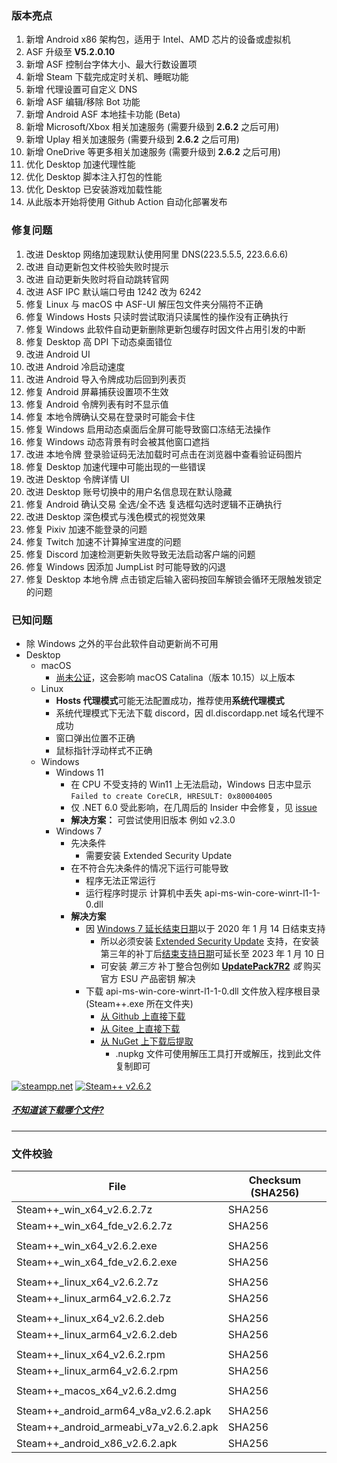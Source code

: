 ### 版本亮点
1. 新增 Android x86 架构包，适用于 Intel、AMD 芯片的设备或虚拟机
2. ASF 升级至 **V5.2.0.10**
3. 新增 ASF 控制台字体大小、最大行数设置项
4. 新增 Steam 下载完成定时关机、睡眠功能
5. 新增 代理设置可自定义 DNS
6. 新增 ASF 编辑/移除 Bot 功能
7. 新增 Android ASF 本地挂卡功能 (Beta)
8. 新增 Microsoft/Xbox 相关加速服务 (需要升级到 **2.6.2** 之后可用)
9. 新增 Uplay 相关加速服务 (需要升级到 **2.6.2** 之后可用)
10. 新增 OneDrive 等更多相关加速服务 (需要升级到 **2.6.2** 之后可用)
11. 优化 Desktop 加速代理性能
12. 优化 Desktop 脚本注入打包的性能
13. 优化 Desktop 已安装游戏加载性能
15. 从此版本开始将使用 Github Action 自动化部署发布

### 修复问题
1. 改进 Desktop 网络加速现默认使用阿里 DNS(223.5.5.5, 223.6.6.6)
2. 改进 自动更新包文件校验失败时提示
3. 改进 自动更新失败时将自动跳转官网
4. 改进 ASF IPC 默认端口号由 1242 改为 6242
5. 修复 Linux 与 macOS 中 ASF-UI 解压包文件夹分隔符不正确
6. 修复 Windows Hosts 只读时尝试取消只读属性的操作没有正确执行
7. 修复 Windows 此软件自动更新删除更新包缓存时因文件占用引发的中断
8. 修复 Desktop 高 DPI 下动态桌面错位
9. 改进 Android UI
10. 改进 Android 冷启动速度
11. 改进 Android 导入令牌成功后回到列表页
12. 修复 Android 屏幕捕获设置项不生效
13. 修复 Android 令牌列表有时不显示值
14. 修复 本地令牌确认交易在登录时可能会卡住
15. 修复 Windows 启用动态桌面后全屏可能导致窗口冻结无法操作
16. 修复 Windows 动态背景有时会被其他窗口遮挡
17. 改进 本地令牌 登录验证码无法加载时可点击在浏览器中查看验证码图片
18. 修复 Desktop 加速代理中可能出现的一些错误
19. 改进 Desktop 令牌详情 UI
20. 改进 Desktop 账号切换中的用户名信息现在默认隐藏
21. 修复 Android 确认交易 全选/全不选 复选框勾选时逻辑不正确执行
22. 改进 Desktop 深色模式与浅色模式的视觉效果
23. 修复 Pixiv 加速不能登录的问题
24. 修复 Twitch 加速不计算掉宝进度的问题
25. 修复 Discord 加速检测更新失败导致无法启动客户端的问题
26. 修复 Windows 因添加 JumpList 时可能导致的闪退
27. 修复 Desktop 本地令牌 点击锁定后输入密码按回车解锁会循环无限触发锁定的问题


### 已知问题
- 除 Windows 之外的平台此软件自动更新尚不可用
- Desktop 
	- macOS
		- [尚未公证](https://support.apple.com/zh-cn/guide/mac-help/mh40616/10.15/mac/10.15)，这会影响 macOS Catalina（版本 10.15）以上版本
	- Linux
		- **Hosts 代理模式**可能无法配置成功，推荐使用**系统代理模式**
		- 系统代理模式下无法下载 discord，因 dl.discordapp.net 域名代理不成功
		- 窗口弹出位置不正确
		- 鼠标指针浮动样式不正确
	- Windows
		- Windows 11 
			- 在 CPU 不受支持的 Win11 上无法启动，Windows 日志中显示 ```Failed to create CoreCLR, HRESULT: 0x80004005```
			- 仅 .NET 6.0 受此影响，在几周后的 Insider 中会修复，见 [issue](https://github.com/dotnet/core/issues/6733)
			- **解决方案：** 可尝试使用旧版本 例如 v2.3.0
		- Windows 7
			- 先决条件
				- 需要安装 Extended Security Update
			- 在不符合先决条件的情况下运行可能导致
				- 程序无法正常运行
				- 运行程序时提示 计算机中丢失 api-ms-win-core-winrt-l1-1-0.dll
			- **解决方案**
				- 因 [Windows 7 延长结束日期](https://support.microsoft.com/zh-cn/windows/windows-7-%E6%94%AF%E6%8C%81%E4%BA%8E-2020-%E5%B9%B4-1-%E6%9C%88-14-%E6%97%A5%E7%BB%88%E6%AD%A2-b75d4580-2cc7-895a-2c9c-1466d9a53962)以于 2020 年 1 月 14 日结束支持
					- 所以必须安装 [Extended Security Update](https://docs.microsoft.com/zh-cn/troubleshoot/windows-client/windows-7-eos-faq/windows-7-extended-security-updates-faq) 支持，在安装第三年的补丁后[结束支持日期](https://docs.microsoft.com/zh-cn/lifecycle/products/windows-7)可延长至 2023 年 1 月 10 日
					- 可安装 *第三方* 补丁整合包例如 **[UpdatePack7R2](https://cn.bing.com/search?q=UpdatePack7R2)** *或* 购买官方 ESU 产品密钥 解决
				- 下载 api-ms-win-core-winrt-l1-1-0.dll 文件放入程序根目录(Steam++.exe 所在文件夹)
					- [从 Github 上直接下载](https://github.com/BeyondDimension/SteamTools/raw/develop/references/runtime.win7-x64.Microsoft.NETCore.Windows.ApiSets/api-ms-win-core-winrt-l1-1-0.dll)
					- [从 Gitee 上直接下载](https://gitee.com/rmbgame/SteamTools/raw/develop/references/runtime.win7-x64.Microsoft.NETCore.Windows.ApiSets/api-ms-win-core-winrt-l1-1-0.dll)
					- [从 NuGet 上下载后提取](https://www.nuget.org/api/v2/package/runtime.win7-x64.Microsoft.NETCore.Windows.ApiSets/1.0.1)
						- .nupkg 文件可使用解压工具打开或解压，找到此文件复制即可


[![steampp.net](https://img.shields.io/badge/WebSite-steampp.net-brightgreen.svg?style=flat-square&color=61dafb)](https://steampp.net)
[![Steam++ v2.6.2](https://img.shields.io/badge/Steam++-v2.6.2-brightgreen.svg?style=flat-square&color=512bd4)]()
  
  
##### [不知道该下载哪个文件?](./download-guide.md)
---

### 文件校验
|  File  | Checksum (SHA256)  |
|  ----  |  ----  |
| Steam++_win_x64_v2.6.2.7z  | SHA256 |
| Steam++_win_x64_fde_v2.6.2.7z  | SHA256 |
| | |
| Steam++_win_x64_v2.6.2.exe  | SHA256 |
| Steam++_win_x64_fde_v2.6.2.exe  | SHA256 |
| | |
| Steam++_linux_x64_v2.6.2.7z  | SHA256 |
| Steam++_linux_arm64_v2.6.2.7z  | SHA256 |
| | |
| Steam++_linux_x64_v2.6.2.deb  | SHA256 |
| Steam++_linux_arm64_v2.6.2.deb  | SHA256 |
| | |
| Steam++_linux_x64_v2.6.2.rpm  | SHA256 |
| Steam++_linux_arm64_v2.6.2.rpm  | SHA256 |
| | |
| Steam++_macos_x64_v2.6.2.dmg  | SHA256 |
| | |
| Steam++_android_arm64_v8a_v2.6.2.apk  | SHA256 |
| Steam++_android_armeabi_v7a_v2.6.2.apk  | SHA256 |
| Steam++_android_x86_v2.6.2.apk  | SHA256 |
